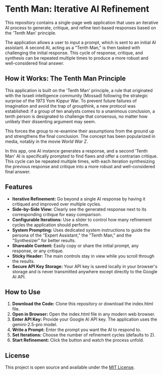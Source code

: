 # **Tenth Man: Iterative AI Refinement**

This repository contains a single-page web application that uses an iterative AI process to generate, critique, and refine text-based responses based on the 'Tenth Man' principle.

The application allows a user to input a prompt, which is sent to an initial AI assistant. A second AI, acting as a "Tenth Man," is then tasked with challenging the initial response. This cycle of response, critique, and synthesis can be repeated multiple times to produce a more robust and well-considered final answer.

## **How it Works: The Tenth Man Principle**

This application is built on the 'Tenth Man' principle, a rule that originated with the Israeli intelligence community (Mossad) following the strategic surprise of the 1973 Yom Kippur War. To prevent future failures of imagination and avoid the trap of groupthink, a new protocol was established: if a group of ten analysts comes to a unanimous conclusion, a tenth person is designated to challenge that consensus, no matter how unlikely their dissenting argument may seem.

This forces the group to re-examine their assumptions from the ground up and strengthens the final conclusion. The concept has been popularized in media, notably in the movie *World War Z*.

In this app, one AI instance generates a response, and a second 'Tenth Man' AI is specifically prompted to find flaws and offer a contrarian critique. This cycle can be repeated multiple times, with each iteration synthesizing the previous response and critique into a more robust and well-considered final answer.

## **Features**

* **Iterative Refinement:** Go beyond a single AI response by having it critiqued and improved over multiple cycles.  
* **Side-by-Side View:** Clearly see the generated response next to its corresponding critique for easy comparison.  
* **Configurable Iterations:** Use a slider to control how many refinement cycles the application should perform.  
* **System Prompting:** Uses dedicated system instructions to guide the persona of the "Expert Assistant," the "Tenth Man," and the "Synthesizer" for better results.  
* **Shareable Content:** Easily copy or share the initial prompt, any response, or any critique.  
* **Sticky Header:** The main controls stay in view while you scroll through the results.  
* **Secure API Key Storage:** Your API key is saved locally in your browser's storage and is never transmitted anywhere except directly to the Google AI API.

## **How to Use**

1. **Download the Code:** Clone this repository or download the index.html file.  
2. **Open in Browser:** Open the index.html file in any modern web browser.  
3. **Enter API Key:** Provide your Google AI API key. The application uses the gemini-2.5-pro model.  
4. **Write a Prompt:** Enter the prompt you want the AI to respond to.  
5. **Set Iterations:** Choose the number of refinement cycles (defaults to 2).  
6. **Start Refinement:** Click the button and watch the process unfold.

## **License**

This project is open source and available under the [MIT License](https://opensource.org/licenses/MIT).